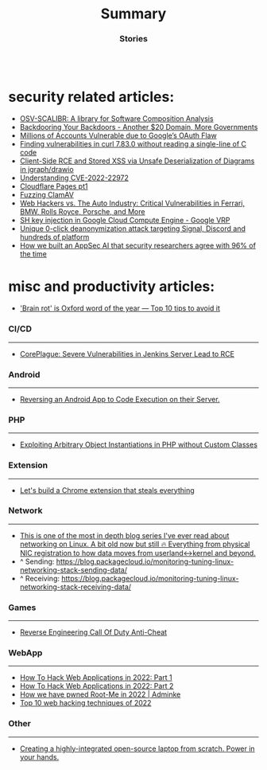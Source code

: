 # <div align="center">Summary </div>

### <div align="center">Stories</div>

<br>
<br>

# security related articles:

* [OSV-SCALIBR: A library for Software Composition Analysis](https://security.googleblog.com/2025/01/osv-scalibr-library-for-software.html)
* [Backdooring Your Backdoors - Another $20 Domain, More Governments](https://labs.watchtowr.com/more-governments-backdoors-in-your-backdoors/)
* [Millions of Accounts Vulnerable due to Google’s OAuth Flaw](https://trufflesecurity.com/blog/millions-at-risk-due-to-google-s-oauth-flaw)
* [Finding vulnerabilities in curl 7.83.0 without reading a single-line of C code](https://haxatron.gitbook.io/vulnerability-research/vr2)
* [Client-Side RCE and Stored XSS via Unsafe Deserialization of Diagrams in jgraph/drawio](https://huntr.dev/bounties/911a4ada-7fd6-467a-a464-b88604b16ffc/)
* [Understanding CVE-2022-22972](https://blog.assetnote.io/2022/05/27/understanding-cve-2022-22972-vmware-workspace-one-access/)
* [Cloudflare Pages pt1](https://blog.assetnote.io/2022/05/06/cloudflare-pages-pt1/)
* [Fuzzing ClamAV](https://foxglovesecurity.com/2016/06/13/finding-pearls-fuzzing-clamav/)
* [Web Hackers vs. The Auto Industry: Critical Vulnerabilities in Ferrari, BMW, Rolls Royce, Porsche, and More](https://samcurry.net/web-hackers-vs-the-auto-industry/?utm_source=hivefive&utm_medium=email)
* [SH key injection in Google Cloud Compute Engine - Google VRP](https://blog.stazot.com/ssh-key-injection-google-cloud/?utm_source=hivefive&utm_medium=email)
* [Unique 0-click deanonymization attack targeting Signal, Discord and hundreds of platform](https://gist.github.com/hackermondev/45a3cdfa52246f1d1201c1e8cdef6117)
* [How we built an AppSec AI that security researchers agree with 96% of the time](https://semgrep.dev/blog/2025/building-an-appsec-ai-that-security-researchers-agree-with-96-of-the-time/)

# misc and productivity articles:

* ['Brain rot' is Oxford word of the year — Top 10 tips to avoid it](https://www.reddit.com/r/selfimprovement/comments/1h6sjmk/brain_rot_is_oxford_word_of_the_year_top_10_tips/)

### CI/CD
___
* [CorePlague: Severe Vulnerabilities in Jenkins Server Lead to RCE](https://blog.aquasec.com/jenkins-server-vulnerabilities)

### Android
___
* [Reversing an Android App to Code Execution on their Server.](https://blog.blockmagnates.com/reversing-an-android-app-to-code-execution-on-their-server-1258616cdd43)

### PHP
___
* [Exploiting Arbitrary Object Instantiations in PHP without Custom Classes](https://swarm.ptsecurity.com/exploiting-arbitrary-object-instantiations/)

### Extension
___
* [Let's build a Chrome extension that steals everything](https://mattfrisbie.substack.com/p/spy-chrome-extension)

### Network
___
* [This is one of the most in depth blog series I've ever read about networking on Linux. A bit old now but still 🔥 Everything from physical NIC registration to how data moves from userland<->kernel and beyond.](https://twitter.com/netspooky/status/1563213307292499971)
* ^ Sending: https://blog.packagecloud.io/monitoring-tuning-linux-networking-stack-sending-data/
* ^ Receiving: https://blog.packagecloud.io/monitoring-tuning-linux-networking-stack-receiving-data/

### Games
---
* [Reverse Engineering Call Of Duty Anti-Cheat](https://ssno.cc/posts/reversing-tac-1-4-2025/)

### WebApp
___
* [How To Hack Web Applications in 2022: Part 1](https://labs.detectify.com/2022/05/16/how-to-hack-web-applications/)
* [How To Hack Web Applications in 2022: Part 2](https://labs.detectify.com/2022/08/05/how-to-hack-web-applications-in-2022/)
* [How we have pwned Root-Me in 2022 | Adminke](https://spawnzii.github.io/posts/2022/07/how-we-have-pwned-root-me-in-2022/)
* [Top 10 web hacking techniques of 2022](https://portswigger.net/research/top-10-web-hacking-techniques-of-2022)

### Other
---
* [Creating a highly-integrated open-source laptop from scratch. Power in your hands.](https://www.byran.ee/posts/creation/)

